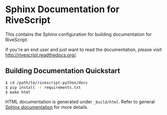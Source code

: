# Sphinx Documentation for RiveScript

This contains the Sphinx configuration for building documentation
for RiveScript.

If you're an end user and just want to read the documentation, please
visit <http://rivescript.readthedocs.org/>.

## Building Documentation Quickstart

```bash
$ cd /path/to/rivescript-python/docs
$ pip install -r requirements.txt
$ make html
```

HTML documentation is generated under `_build/html`. Refer to general
[Sphinx documentation](http://www.sphinx-doc.org/en/stable/) for more details.
